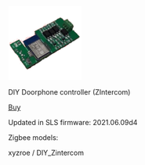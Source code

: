 ![icon](icon.png)

DIY Doorphone controller (ZIntercom)

[Buy](https://t.me/avenit)

Updated in SLS firmware: 2021.06.09d4

Zigbee models:

xyzroe / DIY_Zintercom
